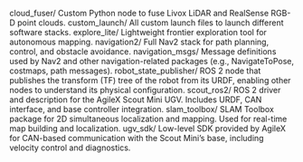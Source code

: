cloud_fuser/	Custom Python node to fuse Livox LiDAR and RealSense RGB-D point clouds.
custom_launch/ All custom launch files to launch different software stacks.
explore_lite/	Lightweight frontier exploration tool for autonomous mapping.
navigation2/	Full Nav2 stack for path planning, control, and obstacle avoidance.
navigation_msgs/	Message definitions used by Nav2 and other navigation-related packages (e.g., NavigateToPose, costmaps, path messages).
robot_state_publisher/	ROS 2 node that publishes the transform (TF) tree of the robot from its URDF, enabling other nodes to understand its physical configuration.
scout_ros2/	ROS 2 driver and description for the AgileX Scout Mini UGV. Includes URDF, CAN interface, and base controller integration.
slam_toolbox/	SLAM Toolbox package for 2D simultaneous localization and mapping. Used for real-time map building and localization.
ugv_sdk/	Low-level SDK provided by AgileX for CAN-based communication with the Scout Mini’s base, including velocity control and diagnostics.
